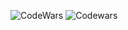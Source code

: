 
![CodeWars](https://www.codewars.com/users/MolotkovD/badges/large)
![Codewars](https://github.r2v.ch/codewars?user=MolotkovD&stroke=red)
